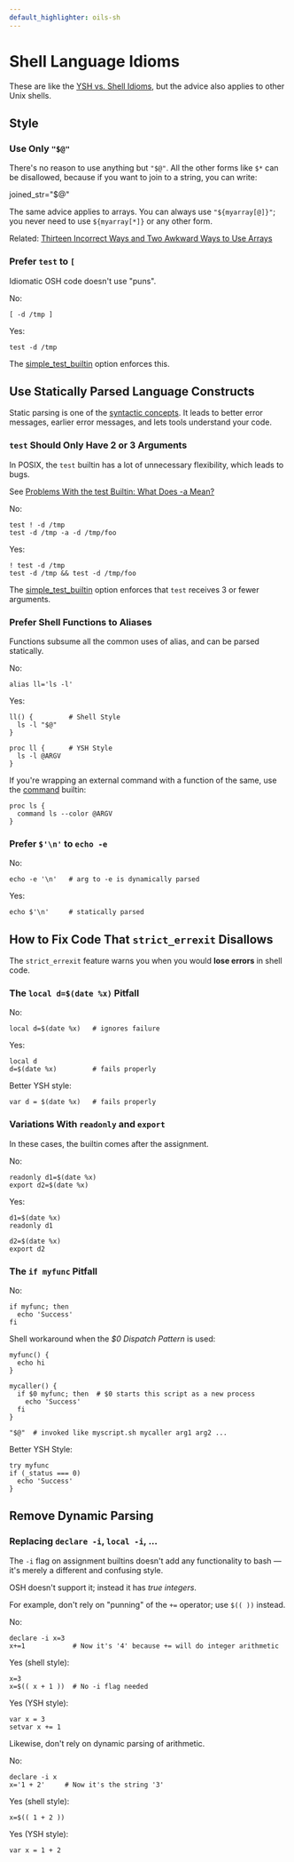 ```yaml
---
default_highlighter: oils-sh
---
```


Shell Language Idioms
=====================

These are like the [YSH vs. Shell Idioms](idioms.html), but the advice also
applies to other Unix shells.

<div id="toc">
</div>

## Style

### Use Only `"$@"`

There's no reason to use anything but `"$@"`.  All the other forms like `$*`
can be disallowed, because if you want to join to a string, you can write:

   joined_str="$@"

The same advice applies to arrays.  You can always use `"${myarray[@]}"`; you
never need to use `${myarray[*]}` or any other form.

Related: [Thirteen Incorrect Ways and Two Awkward Ways to Use
Arrays](http://www.oilshell.org/blog/2016/11/06.html)

### Prefer `test` to `[`

Idiomatic OSH code doesn't use "puns".

No:

    [ -d /tmp ]

Yes:

    test -d /tmp

The [simple_test_builtin](ref/chap-option.html#ysh:all) option enforces this.

## Use Statically Parsed Language Constructs

Static parsing is one of the [syntactic concepts](syntactic-concepts.html).  It
leads to better error messages, earlier error messages, and lets tools
understand your code.

### `test` Should Only Have 2 or 3 Arguments

In POSIX, the `test` builtin has a lot of unnecessary flexibility, which leads
to bugs.

See [Problems With the test Builtin: What Does -a
Mean?](//www.oilshell.org/blog/2017/08/31.html)

No:

    test ! -d /tmp
    test -d /tmp -a -d /tmp/foo

Yes:

    ! test -d /tmp
    test -d /tmp && test -d /tmp/foo

The [simple_test_builtin](ref/chap-option.html#ysh:all) option enforces that
`test` receives 3 or fewer arguments.

### Prefer Shell Functions to Aliases

Functions subsume all the common uses of alias, and can be parsed statically.

No:

    alias ll='ls -l'    

Yes:

    ll() {         # Shell Style
      ls -l "$@"
    }

    proc ll {      # YSH Style
      ls -l @ARGV
    }

If you're wrapping an external command with a function of the same, use the
[command](ref/chap-builtin-cmd.html#command) builtin:

    proc ls {
      command ls --color @ARGV
    }

### Prefer `$'\n'` to `echo -e`

No:

    echo -e '\n'   # arg to -e is dynamically parsed

Yes:

    echo $'\n'     # statically parsed

## How to Fix Code That `strict_errexit` Disallows

The `strict_errexit` feature warns you when you would **lose errors** in shell
code.

### The `local d=$(date %x)` Pitfall

No:

    local d=$(date %x)   # ignores failure

Yes:

    local d
    d=$(date %x)         # fails properly

Better YSH style:

    var d = $(date %x)   # fails properly

### Variations With `readonly` and `export`

In these cases, the builtin comes after the assignment.

No:

    readonly d1=$(date %x)
    export d2=$(date %x)

Yes:

    d1=$(date %x)
    readonly d1

    d2=$(date %x)
    export d2
 

### The `if myfunc` Pitfall

No:

    if myfunc; then
      echo 'Success'
    fi

Shell workaround when the *$0 Dispatch Pattern* is used:

    myfunc() {
      echo hi
    }

    mycaller() {
      if $0 myfunc; then  # $0 starts this script as a new process
        echo 'Success'
      fi
    }

    "$@"  # invoked like myscript.sh mycaller arg1 arg2 ...


Better YSH Style:

    try myfunc
    if (_status === 0) 
      echo 'Success'
    }


## Remove Dynamic Parsing

### Replacing `declare -i`, `local -i`, ...

The `-i` flag on assignment builtins doesn't add any functionality to bash &mdash;
it's merely a different and confusing style.

OSH doesn't support it; instead it has *true integers*.

For example, don't rely on "punning" of the `+=` operator; use `$(( ))`
instead.

No:

    declare -i x=3
    x+=1            # Now it's '4' because += will do integer arithmetic

Yes (shell style):

    x=3          
    x=$(( x + 1 ))  # No -i flag needed

Yes (YSH style):

    var x = 3
    setvar x += 1

Likewise, don't rely on dynamic parsing of arithmetic.

No:

    declare -i x
    x='1 + 2'     # Now it's the string '3'

Yes (shell style):

    x=$(( 1 + 2 ))

Yes (YSH style):

    var x = 1 + 2


